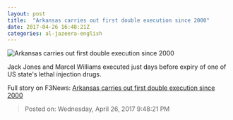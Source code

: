 ```yaml
---
layout: post
title:  "Arkansas carries out first double execution since 2000"
date: 2017-04-26 16:48:21Z
categories: al-jazeera-english
---
```


![Arkansas carries out first double execution since 2000](http://www.aljazeera.com/mritems/Images/2017/4/25/ceab7a21826d4afb90169c693bf495d9_18.jpg)

Jack Jones and Marcel Williams executed just days before expiry of one of US state's lethal injection drugs.


Full story on F3News: [Arkansas carries out first double execution since 2000](http://www.f3nws.com/n/Cpe3NC)

> Posted on: Wednesday, April 26, 2017 9:48:21 PM
